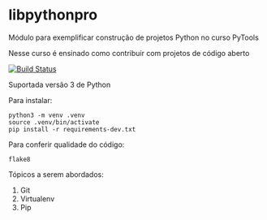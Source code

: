 # libpythonpro
Módulo para exemplificar construção de projetos Python no curso PyTools

Nesse curso é ensinado como contribuir com projetos de código aberto

[![Build Status](https://app.travis-ci.com/rafa-cost/libpythonpro-1.svg?branch=master)](https://app.travis-ci.com/rafa-cost/libpythonpro-1)

Suportada versão 3 de Python

Para instalar:

```console
python3 -m venv .venv
source .venv/bin/activate
pip install -r requirements-dev.txt
```

Para conferir qualidade do código:

```console
flake8
```

Tópicos a serem abordados:
1. Git
2. Virtualenv
3. Pip
